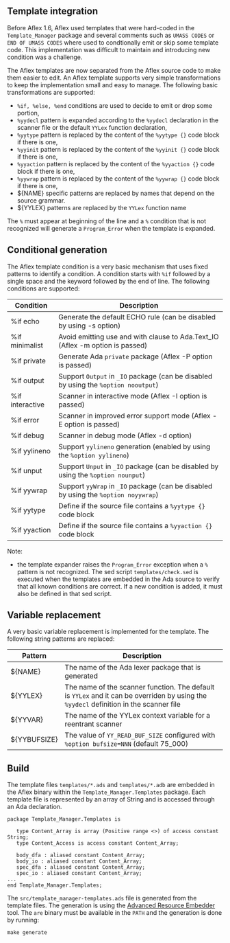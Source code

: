 ## Template integration

Before Aflex 1.6, Aflex used templates that were hard-coded in the `Template_Manager`
package and several comments such as `UMASS CODES` or `END OF UMASS CODES` where
used to condtionally emit or skip some template code.  This implementation was
difficult to maintain and introducing new condition was a challenge.

The Aflex templates are now separated from the Aflex source code to make
them easier to edit.  An Aflex template supports very simple transformations
to keep the implementation small and easy to manage.  The following basic
transformations are supported:

- `%if, %else, %end` conditions are used to decide to emit or drop some portion,
- `%yydecl` pattern is expanded according to the `%yydecl` declaration in the scanner file
  or the default `YYLex` function declaration,
- `%yytype` pattern is replaced by the content of the `%yytype {}` code block if there is one,
- `%yyinit` pattern is replaced by the content of the `%yyinit {}` code block if there is one,
- `%yyaction` pattern is replaced by the content of the `%yyaction {}` code block if there is one,
- `%yywrap` pattern is replaced by the content of the `%yywrap {}` code block if there is one,
- ${NAME} specific patterns are replaced by names that depend on the source grammar.
- ${YYLEX} patterns are replaced by the `YYLex` function name

The `%` must appear at beginning of the line and a `%` condition that is not
recognized will generate a `Program_Error` when the template is expanded.

## Conditional generation

The Aflex template condition is a very basic mechanism that uses fixed
patterns to identify a condition.  A condition starts with `%if` followed by
a single space and the keyword followed by the end of line.
The following conditions are supported:

| Condition        | Description                                                |
|------------------|------------------------------------------------------------|
| %if echo         | Generate the default ECHO rule (can be disabled by using -s option) |
| %if minimalist   | Avoid emitting use and with clause to Ada.Text_IO (Aflex -m option is passed) |
| %if private      | Generate Ada `private` package (Aflex -P option is passed) |
| %if output       | Support `Output` in `_IO` package (can be disabled by using the `%option nooutput`) |
| %if interactive  | Scanner in interactive mode (Aflex -I option is passed) |
| %if error        | Scanner in improved error support mode (Aflex -E option is passed) |
| %if debug        | Scanner in debug mode (Aflex -d option) |
| %if yylineno     | Support `yylineno` generation (enabled by using the `%option yylineno`) |
| %if unput        | Support `Unput` in `_IO` package (can be disabled by using the `%option nounput`) |
| %if yywrap       | Support `yyWrap` in `_IO` package (can be disabled by using the `%option noyywrap`) |
| %if yytype       | Define if the source file contains a `%yytype {}` code block |
| %if yyaction     | Define if the source file contains a `%yyaction {}` code block |

Note:
- the template expander raises the `Program_Error` exception when a `%` pattern is not recognized.
  The sed script `templates/check.sed` is executed when the templates are embedded in the Ada source
  to verify that all known conditions are correct.  If a new condition is added, it must also be
  defined in that sed script.

## Variable replacement

A very basic variable replacement is implemented for the template.
The following string patterns are replaced:

| Pattern   | Description                                         |
|-----------|-----------------------------------------------------|
| ${NAME}   | The name of the Ada lexer package that is generated |
| ${YYLEX}  | The name of the scanner function.  The default is `YYLex` and it can be overriden by using the `%yydecl` definition in the scanner file |
| ${YYVAR}  | The name of the YYLex context variable for a reentrant scanner |
| ${YYBUFSIZE} | The value of `YY_READ_BUF_SIZE` configured with `%option bufsize=NNN` (default 75_000) |

## Build

The template files `templates/*.ads` and `templates/*.adb` are embedded in the Aflex
binary within the `Template_Manager.Templates` package.  Each template file is represented
by an array of String and is accessed through an Ada declaration.

```
package Template_Manager.Templates is

   type Content_Array is array (Positive range <>) of access constant String;
   type Content_Access is access constant Content_Array;

   body_dfa : aliased constant Content_Array;
   body_io : aliased constant Content_Array;
   spec_dfa : aliased constant Content_Array;
   spec_io : aliased constant Content_Array;
...
end Template_Manager.Templates;
```

The `src/template_manager-templates.ads` file is generated from the template files.
The generation is using the [Advanced Resource Embedder](https://gitlab.com/stcarrez/resource-embedder)
tool.  The `are` binary must be available in the `PATH` and the generation is done by running:

```
make generate
```

